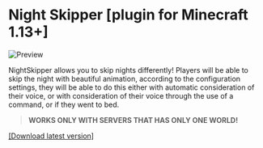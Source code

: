 # Night Skipper [plugin for Minecraft 1.13+]
![Preview](https://github.com/TeaCondemns/night-skipper-plugin/raw/main/preview.gif)

NightSkipper allows you to skip nights differently!
Players will be able to skip the night with beautiful animation, according to the configuration settings, they will be able to do this either with automatic consideration of their voice, or with consideration of their voice through the use of a command, or if they went to bed.
> **WORKS ONLY WITH SERVERS THAT HAS ONLY ONE WORLD!**

[[Download latest version]](https://github.com/TeaCondemns/night-skipper-plugin/releases/tag/basic-functionality)
